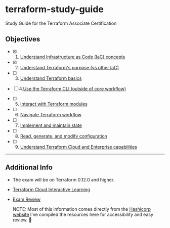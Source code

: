 # terraform-study-guide
Study Guide for the Terraform Associate Certification

## Objectives 

  - [x] 1. [Understand Infrastructure as Code (IaC) concepts](/IaC%20Basics/Iac.md)

  - [x] 2. [Understand Terraform's purpose (vs other IaC)](/IaC%20Basics/Iac.md)

  - [ ] 3. [Understand Terraform basics](/Manage%20%20infrastructure/terraform-basics.md)
  - [ ] 4.[Use the Terraform CLI (outside of core workflow)](/Subcommands/terraform-cli.md)
  - [ ] 5. [Interact with Terraform modules](/Modules/modules.md)
  - [ ] 6. [Navigate Terraform workflow](/Workflow/workflow.md)
  - [ ] 7. [Implement and maintain state](/State/manage-state.md)
  - [ ] 8. [Read, generate, and modify configuration](/HCL%20(HashiCorp%20Config%20Language)/hcl-features.md)
  - [ ] 9. [Understand Terraform Cloud and Enterprise capabilities](/Cloud%20and%20Enterprise/cloud-and-enterprise.md)

-------------------------------

## Additional Info 
- The exam will be on Terraform 0.12.0 and higher. 
- [Terraform Cloud Interactive Learning](https://www.katacoda.com/hashicorp/scenarios/terraform-cloud)
- [Exam Review](https://learn.hashicorp.com/terraform/certification/terraform-associate-review)
  
  NOTE: Most of this information comes directly from the [Hashicorp website](https://learn.hashicorp.com/terraform/certification/terraform-associate-study-guide) I've compiled the resources here for accessibility and easy review. 🙂

